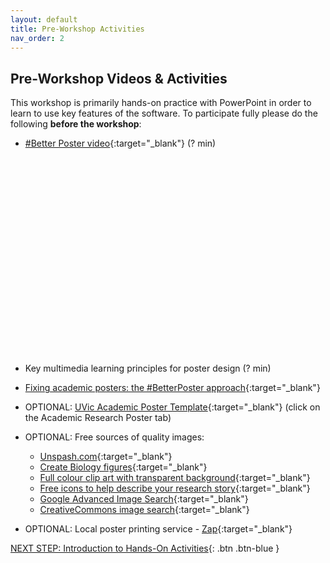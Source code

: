 ```yaml
---
layout: default
title: Pre-Workshop Activities
nav_order: 2
---
```

## Pre-Workshop Videos & Activities
This workshop is primarily hands-on practice with PowerPoint in order to learn to use key features of the software. To participate fully please do the following **before the workshop**:

-   [#Better Poster video](){:target="_blank"} (? min)

    <iframe width="560" height="315" src="" title="YouTube video player" frameborder="0" allow="accelerometer; autoplay; clipboard-write; encrypted-media; gyroscope; picture-in-picture" allowfullscreen></iframe>

-   Key multimedia learning principles for poster design (? min)
-   [Fixing academic posters: the #BetterPoster approach](https://astrobites.org/2020/02/28/fixing-academic-posters-the-betterposter-approach/){:target="_blank"}
-   OPTIONAL: [UVic Academic Poster Template](http://bit.ly/2OxB9Wi){:target="_blank"} (click on the Academic Research Poster tab)
-   OPTIONAL: Free sources of quality images:
    -   [Unspash.com](https://unsplash.com){:target="_blank"}
    -   [Create Biology figures](http://BioRender.com){:target="_blank"}
    -   [Full colour clip art with transparent background](https://vectorstock.com){:target="_blank"}
    -   [Free icons to help describe your research story](https://thenounproject.com){:target="_blank"}
    -   [Google Advanced Image Search](https://www.google.ca/advanced_image_search){:target="_blank"}
    -   [CreativeCommons image search](https://search.creativecommons.org/){:target="_blank"}
-   OPTIONAL: Local poster printing service - [Zap](https://zapcopy.com/printing/){:target="_blank"}

[NEXT STEP: Introduction to Hands-On Activities](activities-intro.html){: .btn .btn-blue }

